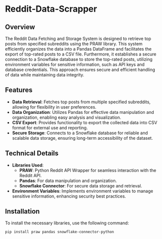 # Reddit-Data-Scrapper
## Overview
The Reddit Data Fetching and Storage System is designed to retrieve top posts from specified subreddits using the PRAW library. This system efficiently organizes the data into a Pandas DataFrame and facilitates the export of top-rated posts to a CSV file. Furthermore, it establishes a secure connection to a Snowflake database to store the top-rated posts, utilizing environment variables for sensitive information, such as API keys and database credentials. This approach ensures secure and efficient handling of data while maintaining data integrity.

## Features
- **Data Retrieval**: Fetches top posts from multiple specified subreddits, allowing for flexibility in user preferences.
- **Data Organization**: Utilizes Pandas for effective data manipulation and organization, enabling easy analysis and visualization.
- **CSV Export**: Provides functionality to export the collected data into CSV format for external use and reporting.
- **Secure Storage**: Connects to a Snowflake database for reliable and scalable data storage, ensuring long-term accessibility of the dataset.

## Technical Details
- **Libraries Used**: 
  - **PRAW**: Python Reddit API Wrapper for seamless interaction with the Reddit API.
  - **Pandas**: For data manipulation and organization.
  - **Snowflake Connector**: For secure data storage and retrieval.
- **Environment Variables**: Implements environment variables to manage sensitive information, enhancing security best practices.

## Installation
To install the necessary libraries, use the following command:
```bash
pip install praw pandas snowflake-connector-python
